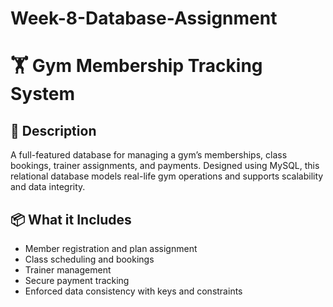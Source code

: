 # Week-8-Database-Assignment

# 🏋️ Gym Membership Tracking System

## 📘 Description

A full-featured database for managing a gym’s memberships, class bookings, trainer assignments, and payments. Designed using MySQL, this relational database models real-life gym operations and supports scalability and data integrity.

## 📦 What it Includes

- Member registration and plan assignment
- Class scheduling and bookings
- Trainer management
- Secure payment tracking
- Enforced data consistency with keys and constraints

